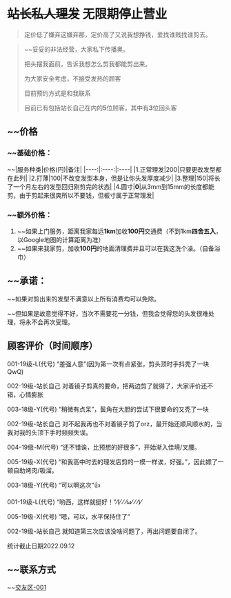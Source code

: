 # ~~站长私人理发~~ 无限期停止营业

>定价低了嫌弃这嫌弃那，定价高了又说我想挣钱，爱找谁贱找谁剪去。

>~~妥妥的非法经营，大家私下传播奥。
>
>把头摆我面前，告诉我想怎么剪我都能剪出来。
>
>为大家安全考虑，不接受发热的顾客
>
>目前预约方式是和我联系
>
>目前已有包括站长自己在内的**5**位顾客，其中有**3**位回头客

## ~~价格

### ~~基础价格：

~~|服务种类|价格(円)|备注|
|----:|:----:|:----|
|1.正常理发|200|只要更改发型都在此列|
|2.打薄|100|不改变发型本身，但是让你头发厚度减少|
|3.整理|150|将长了一个月左右的发型回归刚剪完的状态|
|4.圆寸|**0**|从3mm到15mm的长度都能剪，由于剪起来很爽所以不要钱，但板寸属于正常理发|

### ~~额外价格：

1. ~~如果上门服务，距离我家每远**1km**加收**100円**交通费（不到1km**四舍五入**，以Google地图的计算距离为准）
2. ~~如果来我家剪，加收**100円**的地面清理费并且可以在我这洗个澡。（自备浴巾）

## ~~承诺：

~~如果对剪出来的发型不满意以上所有消费均可以免除。

~~但如果是故意觉得不好，当次不需要花一分钱，但我会觉得您的头发很难处理，将永不会再次受理。

## 顾客评价（时间顺序）

001-19级-L(代号) “差强人意”(因为第一次有点紧张，剪头顶时手抖秃了一块QwQ)

002-19级-站长自己 对着镜子剪真的要命，把两边剪了就得了，大家评价还不错，心情膨胀

003-18级-Y(代号) “稍微有点呆”，鬓角在大胆的尝试下很要命的又秃了一块

002-19级-站长自己 对不起我再也不对着镜子剪了orz，最开始还顺风顺水的，当我对我的头顶下手时频频失误。

004-19级-M(代号) “还不错诶，比预想的好很多”，开始渐入佳境/叉腰。

005-19级-X(代号) “和我高中时去的理发店剪的一模一样诶，好强。”，因此嫖了一顿自助烤肉/吸溜。

003-18级-Y(代号) “可以啊这次”👍

001-19级-L(代号) “哟西，这样就挺好！”⁄(⁄ ⁄ ⁄ω⁄ ⁄ ⁄)⁄

005-19级-X(代号) “嗯，可以，水平保持住了”

002-19级-站长自己 就知道第三次应该没啥问题了，再出问题要自闭了。

统计截止日期2022.09.12

## ~~联系方式

~~[交友区-001](https://luopzh.github.io/University-R/pages/makefriends#001-%E7%AB%99%E9%95%BF)

